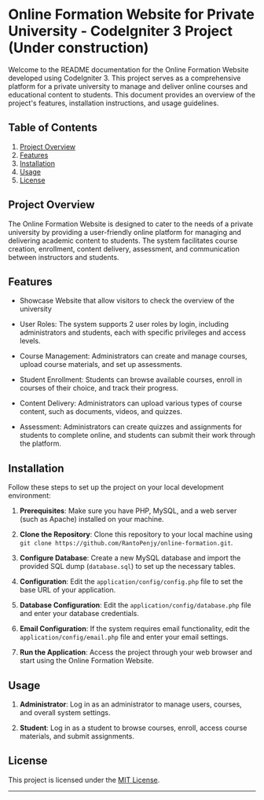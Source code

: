 # Online Formation Website for Private University - CodeIgniter 3 Project (Under construction)

Welcome to the README documentation for the Online Formation Website developed using CodeIgniter 3. This project serves as a comprehensive platform for a private university to manage and deliver online courses and educational content to students. This document provides an overview of the project's features, installation instructions, and usage guidelines.

## Table of Contents

1. [Project Overview](#project-overview)
2. [Features](#features)
3. [Installation](#installation)
4. [Usage](#usage)
5. [License](#license)

## Project Overview

The Online Formation Website is designed to cater to the needs of a private university by providing a user-friendly online platform for managing and delivering academic content to students. The system facilitates course creation, enrollment, content delivery, assessment, and communication between instructors and students.

## Features

- Showcase Website that allow visitors to check the overview of the university

- User Roles: The system supports 2 user roles by login, including administrators and students, each with specific privileges and access levels. 

- Course Management: Administrators can create and manage courses, upload course materials, and set up assessments.

- Student Enrollment: Students can browse available courses, enroll in courses of their choice, and track their progress.

- Content Delivery: Administrators can upload various types of course content, such as documents, videos, and quizzes.

- Assessment: Administrators can create quizzes and assignments for students to complete online, and students can submit their work through the platform.

## Installation

Follow these steps to set up the project on your local development environment:

1. **Prerequisites**: Make sure you have PHP, MySQL, and a web server (such as Apache) installed on your machine.

2. **Clone the Repository**: Clone this repository to your local machine using `git clone https://github.com/RantoPenjy/online-formation.git`.

3. **Configure Database**: Create a new MySQL database and import the provided SQL dump (`database.sql`) to set up the necessary tables.

4. **Configuration**: Edit the `application/config/config.php` file to set the base URL of your application.

5. **Database Configuration**: Edit the `application/config/database.php` file and enter your database credentials.

6. **Email Configuration**: If the system requires email functionality, edit the `application/config/email.php` file and enter your email settings.

7. **Run the Application**: Access the project through your web browser and start using the Online Formation Website.

## Usage

1. **Administrator**: Log in as an administrator to manage users, courses, and overall system settings.

3. **Student**: Log in as a student to browse courses, enroll, access course materials, and submit assignments.

## License

This project is licensed under the [MIT License](LICENSE).

---

